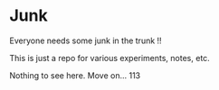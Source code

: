 # Junk

Everyone needs some junk in the trunk !!

This is just a repo for various experiments, notes, etc. 

Nothing to see here. Move on... 113
